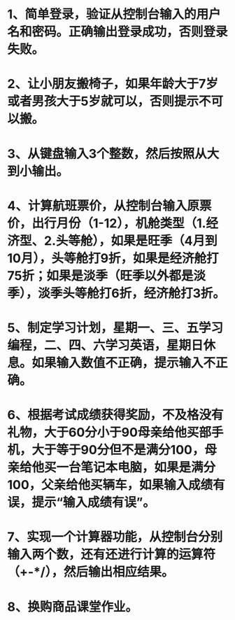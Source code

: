 # 1、简单登录，验证从控制台输入的用户名和密码。正确输出登录成功，否则登录失败。
# 2、让小朋友搬椅子，如果年龄大于7岁或者男孩大于5岁就可以，否则提示不可以搬。
# 3、从键盘输入3个整数，然后按照从大到小输出。
# 4、计算航班票价，从控制台输入原票价，出行月份（1-12），机舱类型（1.经济型、2.头等舱），如果是旺季（4月到10月），头等舱打9折，如果是经济舱打75折；如果是淡季（旺季以外都是淡季），淡季头等舱打6折，经济舱打3折。
# 5、制定学习计划，星期一、三、五学习编程，二、四、六学习英语，星期日休息。如果输入数值不正确，提示输入不正确。
# 6、根据考试成绩获得奖励，不及格没有礼物，大于60分小于90母亲给他买部手机，大于等于90分但不是满分100，母亲给他买一台笔记本电脑，如果是满分100，父亲给他买辆车，如果输入成绩有误，提示“输入成绩有误”。
# 7、实现一个计算器功能，从控制台分别输入两个数，还有还进行计算的运算符（+-*/），然后输出相应结果。
# 8、换购商品课堂作业。